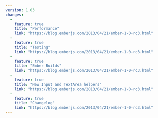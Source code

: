 ```yaml
---
version: 1.03
changes:
  -
    feature: true
    title: "Performance"
    link: "https://blog.emberjs.com/2013/04/21/ember-1-0-rc3.html"
  -
    feature: true
    title: "Testing"
    link: "https://blog.emberjs.com/2013/04/21/ember-1-0-rc3.html"
  -
    feature: true
    title: "Ember Builds"
    link: "https://blog.emberjs.com/2013/04/21/ember-1-0-rc3.html"
  -
    feature: true
    title: "New Input and TextArea helpers"
    link: "https://blog.emberjs.com/2013/04/21/ember-1-0-rc3.html"
  -
    feature: true
    title: "Changelog"
    link: "https://blog.emberjs.com/2013/04/21/ember-1-0-rc3.html"
---
```


